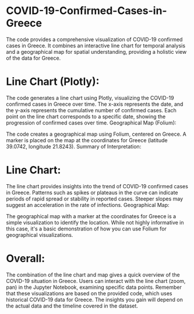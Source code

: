 # COVID-19-Confirmed-Cases-in-Greece
The code provides a comprehensive visualization of COVID-19 confirmed cases in Greece. It combines an interactive line chart for temporal analysis and a geographical map for spatial understanding, providing a holistic view of the data for Greece.

# Line Chart (Plotly):

The code generates a line chart using Plotly, visualizing the COVID-19 confirmed cases in Greece over time.
The x-axis represents the date, and the y-axis represents the cumulative number of confirmed cases.
Each point on the line chart corresponds to a specific date, showing the progression of confirmed cases over time.
Geographical Map (Folium):

The code creates a geographical map using Folium, centered on Greece.
A marker is placed on the map at the coordinates for Greece (latitude 39.0742, longitude 21.8243).
Summary of Interpretation:

# Line Chart:

The line chart provides insights into the trend of COVID-19 confirmed cases in Greece.
Patterns such as spikes or plateaus in the curve can indicate periods of rapid spread or stability in reported cases.
Steeper slopes may suggest an acceleration in the rate of infections.
Geographical Map:

The geographical map with a marker at the coordinates for Greece is a simple visualization to identify the location.
While not highly informative in this case, it's a basic demonstration of how you can use Folium for geographical visualizations.
 # Overall:

The combination of the line chart and map gives a quick overview of the COVID-19 situation in Greece.
Users can interact with the line chart (zoom, pan) in the Jupyter Notebook, examining specific data points.
Remember that these visualizations are based on the provided code, which uses historical COVID-19 data for Greece. The insights you gain will depend on the actual data and the timeline covered in the dataset.

